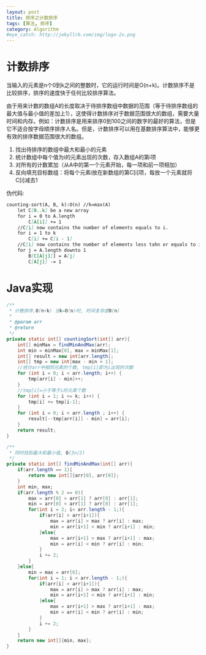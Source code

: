 ```yaml
---
layout: post
title: 排序之计数排序
tags: [算法, 排序]
category: Algorithm
#eye_catch: http://jekyllrb.com/img/logo-2x.png
---
```


<script type="text/javascript" src="http://cdn.mathjax.org/mathjax/latest/MathJax.js?config=default"></script>

# 计数排序

当输入的元素是n个0到k之间的整数时，它的运行时间是O(n+k)。计数排序不是比较排序，排序的速度快于任何比较排序算法。

由于用来计数的数组A的长度取决于待排序数组中数据的范围（等于待排序数组的最大值与最小值的差加上1），这使得计数排序对于数据范围很大的数组，需要大量时间和内存。例如：计数排序是用来排序0到100之间的数字的最好的算法，但是它不适合按字母顺序排序人名。但是，计数排序可以用在基数排序算法中，能够更有效的排序数据范围很大的数组。

1. 找出待排序的数组中最大和最小的元素
2. 统计数组中每个值为i的元素出现的次数，存入数组A的第i项
3. 对所有的计数累加（从A中的第一个元素开始，每一项和前一项相加）
4. 反向填充目标数组：将每个元素i放在新数组的第C[i]项，每放一个元素就将C[i]减去1

<!--more-->
<!--more-->

伪代码:

```md
counting-sort(A, B, k):O(n) //k=max(A)
    let C[0..k] be a new array
    for i = 0 to A.length
        C[A[i]] += 1
    //C[i] now contains the number of elements equals to i.
    for i = 1 to k
        C[i] += C[i - 1]
    //C[i] now contains the number of elements less tahn or equals to i.
    for j = A.length downto 1
        B[C[A[j]]] = A[j]
        C[A[j]] -= 1
```

# Java实现

```java
/**
 * 计数排序,O(n+k) 当k=O(n)时, 时间复杂度O(n)
 *
 * @param arr
 * @return
 */
private static int[] countingSort(int[] arr){
    int[] minMax = findMinAndMax(arr);
    int min = minMax[0], max = minMax[1];
    int[] result = new int[arr.length];
    int[] tmp = new int[max - min + 1];
    //统计arr中相同元素的个数, tmp[i]即为i出现的次数
    for (int i = 0; i < arr.length; i++) {
        tmp[arr[i] - min]++;
    }
    //tmp[i]=小于等于i的元素个数
    for (int i = 1; i <= k; i++) {
        tmp[i] += tmp[i-1];
    }
    for (int i = 0; i < arr.length ; i++) {
        result[--tmp[arr[i]] - min] = arr[i];
    }
    return result;
}

/**
 * 同时找到最大和最小值, O(3n/2)
 */
private static int[] findMinAndMax(int[] arr){
    if(arr.length == 1){
        return new int[]{arr[0], arr[0]};
    }
    int min, max;
    if(arr.length % 2 == 0){
        max = arr[0] > arr[1] ? arr[0] : arr[1];
        min = arr[0] < arr[1] ? arr[0] : arr[1];
        for(int i = 2; i< arr.length - 1;){
            if(arr[i] > arr[i+1]){
                max = arr[i] > max ? arr[i] : max;
                min = arr[i+1] < min ? arr[i+1] : min;
            }else{
                max = arr[i+1] > max ? arr[i+1] : max;
                min = arr[i] < min ? arr[i] : min;
            }
            i += 2;
        }
    }else{
        min = max = arr[0];
        for(int i = 1; i < arr.length - 1;){
            if(arr[i] > arr[i+1]){
                max = arr[i] > max ? arr[i] : max;
                min = arr[i+1] < min ? arr[i+1] : min;
            }else{
                max = arr[i+1] > max ? arr[i+1] : max;
                min = arr[i] < min ? arr[i] : min;
            }
            i += 2;
        }
    }
    return new int[]{min, max};
}
```
